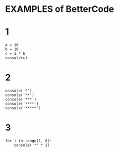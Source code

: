 # EXAMPLES of BetterCode

# 1
```
a = 10
b = 10
c = a * b
console(c)
```

# 2
```
console('*')
console('**')
console('***')
console('****')
console('*****')
```

# 3

```
for i in range(1, 6):
    console('*' * i)
```
